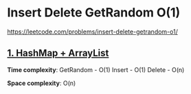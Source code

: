 # Insert Delete GetRandom O(1)

https://leetcode.com/problems/insert-delete-getrandom-o1/

## [1.  HashMap + ArrayList ](des1)
**Time complexity**: 
GetRandom - O(1)
Insert - O(1)
Delete - O(n)

**Space complexity**: O(n)
